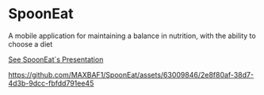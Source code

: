 # SpoonEat
A mobile application for maintaining a balance in nutrition, with the ability to choose a diet


[See SpoonEat\`s Presentation](https://www.canva.com/design/DAFdRm1ixD0/uhovyhN5y4LIYlBRv6FNaw/edit?utm_content=DAFdRm1ixD0&utm_campaign=designshare&utm_medium=link2&utm_source=sharebutton)




https://github.com/MAXBAF1/SpoonEat/assets/63009846/2e8f80af-38d7-4d3b-9dcc-fbfdd791ee45


